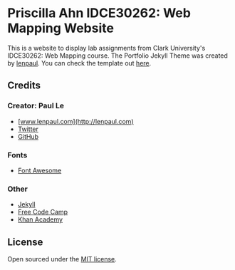 # Priscilla Ahn IDCE30262: Web Mapping Website

This is a website to display lab assignments from Clark University's IDCE30262: Web Mapping course. The Portfolio Jekyll Theme was created by [lenpaul](https://www.lenpaul.com/). You can check the template out [here](https://github.com/LeNPaul/portfolio-jekyll-theme).

## Credits

### Creator: Paul Le
* [www.lenpaul.com](http://lenpaul.com)
* [Twitter](https://twitter.com/paululele)
* [GitHub](https://github.com/LeNPaul)

### Fonts
* [Font Awesome](http://fontawesome.io/)

### Other
* [Jekyll](https://jekyllrb.com/)
* [Free Code Camp](https://www.freecodecamp.org)
* [Khan Academy](https://www.khanacademy.org/)

## License
Open sourced under the [MIT license](https://github.com/LeNPaul/portfolio-jekyll-theme/blob/gh-pages/LICENSE.md).
